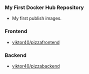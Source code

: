 ### My First Docker Hub Repository 
- My first publish images. 

### Frontend
- [viktor40/pizzafrontend](https://hub.docker.com/r/viktor40/pizzafrontend)

### Backend
- [viktor40/pizzabackend](https://hub.docker.com/r/viktor40/pizzabackend)
